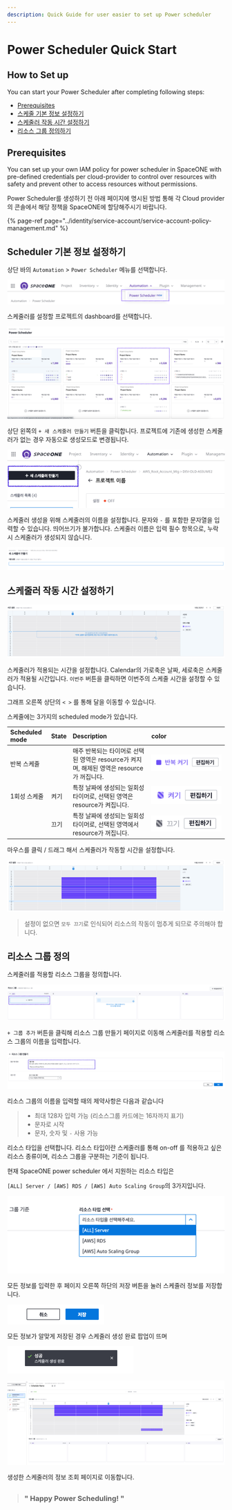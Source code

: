 ```yaml
---
description: Quick Guide for user easier to set up Power scheduler
---
```


# Power Scheduler Quick Start

## How to Set up

You can start your Power Scheduler after completing following steps: 

* [Prerequisites](power-scheduler-quick-start.md#prerequisites)
* [스케줄 기본 정보 설정하기](power-scheduler-quick-start.md#scheduler)
* [스케줄러 작동 시간 설정하기](power-scheduler-quick-start.md#undefined-1)
* [리소스 그룹 정의하기](power-scheduler-quick-start.md#undefined-2)

## Prerequisites

You can set up your own IAM policy for power scheduler in SpaceONE with pre-defined credentials per cloud-provider to control over resources with safety and prevent other to access resources without permissions.

Power Scheduler를 생성하기 전  아래  페이지에 명시된 방법 통해 각 Cloud provider의 콘솔에서 해당 정책을 SpaceONE에 할당해주시기 바랍니다. 

{% page-ref page="../identity/service-account/service-account-policy-management.md" %}

## Scheduler 기본 정보 설정하기

상단 바의 `Automation` &gt; `Power Scheduler` 메뉴를 선택합니다. 

![power scheduler &#xB9E4;&#xB274; &#xC120;&#xD0DD;](../.gitbook/assets/image%20%283%29.png)



스케줄러를 설정할 프로젝트의 dashboard를 선택합니다. 

![&#xD504;&#xB85C;&#xC81D;&#xD2B8; Dashboard &#xC120;&#xD0DD;](../.gitbook/assets/image%20%2871%29.png)





상단 왼쪽의 `+ 새 스케줄러 만들기` 버튼을 클릭합니다. 프로젝트에 기존에 생성한 스케줄러가 없는 경우 자동으로 생성모드로 변경됩니다. 

![&#xC0C8; &#xC2A4;&#xCF00;&#xC904;&#xB7EC; &#xB9CC;&#xB4E4;&#xAE30;](../.gitbook/assets/image%20%2822%29.png)





스케줄러 생성을 위해 스케줄러의 이름을 설정합니다. 문자와 `-` 를 포함한 문자열을 입력할 수 있습니다. 띄어쓰기가 불가합니다. 스케줄러 이름은 입력 필수 항목으로, 누락 시 스케줄러가 생성되지 않습니다.  

![](../.gitbook/assets/image%20%2842%29.png)

### 



## 스케줄러 작동 시간 설정하기

![&#xC2A4;&#xCF00;&#xC904;&#xB7EC; &#xC801;&#xC6A9; &#xC2DC;&#xAC04; &#xC124;&#xC815;](../.gitbook/assets/image%20%2841%29.png)

스케줄러가 적용되는 시간을 설정합니다. Calendar의 가로축은 날짜, 세로축은 스케줄러가 적용될 시간입니다. `이번주` 버튼을 클릭하면 이번주의 스케줄 시간을 설정할 수 있습니다.  

그래프 오른쪽 상단의 `< >` 를 통해 달을 이동할 수 있습니다. 



스케줄에는 3가지의 scheduled mode가 있습니다.

| Scheduled mode | State | Description | color |
| :--- | :--- | :--- | :--- |
| 반복 스케줄 |  | 매주 반복되는 타이머로 선택된 영역은 resource가 켜지며, 해제된 영역은 resource가 꺼집니다.  | ![](../.gitbook/assets/image%20%288%29.png) |
| 1회성 스케줄 | 켜기 | 특정 날짜에 생성되는 일회성 타이머로, 선택된 영역은 resource가 켜집니다. | ![](../.gitbook/assets/image%20%2816%29.png) |
|  | 끄기 | 특정 날짜에 생성되는 일회성 타이머로, 선택된 영역에서 resource가 꺼집니다.  | ![](../.gitbook/assets/image%20%2855%29.png) |



마우스를 클릭 / 드래그 해서 스케줄러가 작동할 시간을 설정합니다.

![&#xC2A4;&#xCF00;&#xC904;&#xB7EC; calendar &#xB9C8;&#xC6B0;&#xC2A4; &#xD074;&#xB9AD; / &#xB4DC;&#xB798;&#xADF8;](../.gitbook/assets/image%20%2819%29.png)

> 설정이 없으면 `모두 끄기`로 인식되어 리소스의 작동이 멈추게 되므로 주의해야 합니다.

## 리소스 그룹 정의

스케줄러를 적용할 리소스 그룹을 정의합니다. 

![](../.gitbook/assets/image%20%2840%29.png)

`+ 그룹 추가` 버튼을 클릭해 리소스 그룹 만들기 페이지로 이동해 스케줄러를 적용할 리소스 그룹의 이름을 입력합니다.

![](../.gitbook/assets/image%20%2834%29.png)

리소스 그룹의 이름을 입력할 때의 제약사항은 다음과 같습니다

> * 최대 128자 입력 가능 \(리소스그룹 카드에는 16자까지 표기\)
> * 문자로 시작
> * 문자, 숫자 및 `-`  사용 가능



리소스 타입을 선택합니다. 리소스 타입이란 스케줄러를 통해 on-off 를 적용하고 싶은 리소스 종류이며, 리소스 그룹을 구분하는 기준이 됩니다. 

현재 SpaceONE power scheduler 에서 지원하는 리소스 타입은 

`[ALL] Server / [AWS] RDS / [AWS] Auto Scaling Group`의 3가지입니다. 

![](../.gitbook/assets/image%20%2846%29.png)



모든 정보를 입력한 후 페이지 오른쪽 하단의 저장 버튼을 눌러 스케줄러 정보를 저장합니다. 

![&#xC800;&#xC7A5; &#xBC84;&#xD2BC;](../.gitbook/assets/image%20%284%29.png)

모든 정보가 알맞게 저장된 경우 스케줄러 생성 완료 팝업이 뜨며 

![&#xC2A4;&#xCF00;&#xC904;&#xB7EC; &#xC0DD;&#xC131; &#xC644;&#xB8CC; &#xD31D;&#xC5C5;](../.gitbook/assets/image%20%2811%29.png)

![&#xC0DD;&#xC131;&#xD55C; &#xC2A4;&#xCF00;&#xC904;&#xB7EC; &#xC815;&#xBCF4; &#xD655;&#xC778;](../.gitbook/assets/image%20%2824%29.png)

생성한 스케줄러의 정보 조회 페이지로 이동합니다.

## 

> ### " Happy Power Scheduling! "



